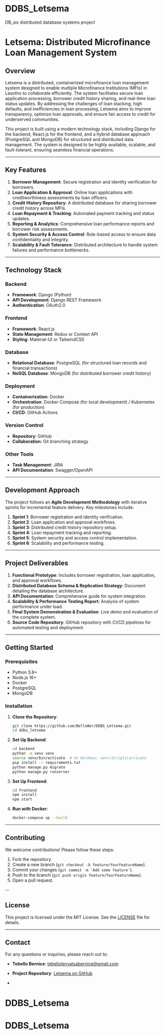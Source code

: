 # DDBS_Letsema
DB_six distributed database systems project

# Letsema: Distributed Microfinance Loan Management System

## Overview

Letsema is a distributed, containerized microfinance loan management system designed to enable multiple Microfinance Institutions (MFIs) in Lesotho to collaborate efficiently. The system facilitates secure loan application processing, borrower credit history sharing, and real-time loan status updates. By addressing the challenges of loan stacking, high defaults, and inefficiencies in loan processing, Letsema aims to improve transparency, optimize loan approvals, and ensure fair access to credit for underserved communities.

This project is built using a modern technology stack, including Django for the backend, React.js for the frontend, and a hybrid database approach (PostgreSQL and MongoDB) for structured and distributed data management. The system is designed to be highly available, scalable, and fault-tolerant, ensuring seamless financial operations.

---

## Key Features

1. **Borrower Management**: Secure registration and identity verification for borrowers.
2. **Loan Application & Approval**: Online loan applications with creditworthiness assessments by loan officers.
3. **Credit History Repository**: A distributed database for sharing borrower credit history across MFIs.
4. **Loan Repayment & Tracking**: Automated payment tracking and status updates.
5. **Reporting & Analytics**: Comprehensive loan performance reports and borrower risk assessments.
6. **System Security & Access Control**: Role-based access to ensure data confidentiality and integrity.
7. **Scalability & Fault Tolerance**: Distributed architecture to handle system failures and performance bottlenecks.

---

## Technology Stack

### Backend
- **Framework**: Django (Python)
- **API Development**: Django REST Framework
- **Authentication**: OAuth2.0 

### Frontend
- **Framework**: React.js
- **State Management**: Redux or Context API
- **Styling**: Material-UI or TailwindCSS

### Database
- **Relational Database**: PostgreSQL (for structured loan records and financial transactions)
- **NoSQL Database**: MongoDB (for distributed borrower credit history)

### Deployment
- **Containerization**: Docker
- **Orchestration**: Docker Compose (for local development) / Kubernetes (for production)
- **CI/CD**: GitHub Actions

### Version Control
- **Repository**: GitHub
- **Collaboration**: Git branching strategy 

### Other Tools
- **Task Management**: JIRA
- **API Documentation**: Swagger/OpenAPI

---

## Development Approach

The project follows an **Agile Development Methodology** with iterative sprints for incremental feature delivery. Key milestones include:

1. **Sprint 1**: Borrower registration and identity verification.
2. **Sprint 2**: Loan application and approval workflows.
3. **Sprint 3**: Distributed credit history repository setup.
4. **Sprint 4**: Loan repayment tracking and reporting.
5. **Sprint 5**: System security and access control implementation.
6. **Sprint 6**: Scalability and performance testing.

---

## Project Deliverables

1. **Functional Prototype**: Includes borrower registration, loan application, and approval workflows.
2. **Distributed Database Schema & Replication Strategy**: Document detailing the database architecture.
3. **API Documentation**: Comprehensive guide for system integration.
4. **Scalability & Performance Testing Report**: Analysis of system performance under load.
5. **Final System Demonstration & Evaluation**: Live demo and evaluation of the complete system.
6. **Source Code Repository**: GitHub repository with CI/CD pipelines for automated testing and deployment.

---

## Getting Started

### Prerequisites
- Python 3.8+
- Node.js 16+
- Docker
- PostgreSQL
- MongoDB

### Installation

1. **Clone the Repository**:
   ```bash
   git clone https://github.com/BelloBer/DDBS_Letsema.git
   cd ddbs_letsema
   ```

2. **Set Up Backend**:
   ```bash
   cd backend
   python -m venv venv
   source venv/bin/activate  # On Windows: venv\Scripts\activate
   pip install -r requirements.txt
   python manage.py migrate
   python manage.py runserver
   ```

3. **Set Up Frontend**:
   ```bash
   cd frontend
   npm install
   npm start
   ```

4. **Run with Docker**:
   ```bash
   docker-compose up --build
   ```

---

## Contributing

We welcome contributions! Please follow these steps:
1. Fork the repository.
2. Create a new branch (`git checkout -b feature/YourFeatureName`).
3. Commit your changes (`git commit -m 'Add some feature'`).
4. Push to the branch (`git push origin feature/YourFeatureName`).
5. Open a pull request.

--

## License

This project is licensed under the MIT License. See the [LICENSE](LICENSE) file for details.

---

## Contact

For any questions or inquiries, please reach out to:
- **Tebello Bernice**: [tebellolenyatsabernice@gmail.com](mailto:tebellolenyatsabernice@gmail.com)
- **Project Repository**: [Letsema on GitHub](https://github.com/BelloBer/DDBS_Letsema)

- 
# DDBS_Letsema
# DDBS_Letsema
